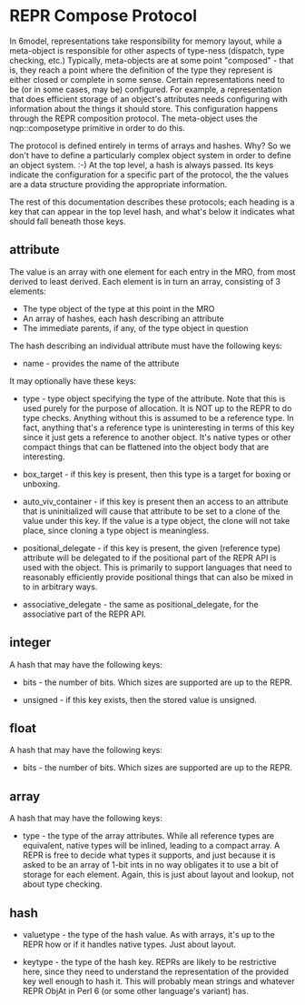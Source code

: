 # REPR Compose Protocol

In 6model, representations take responsibility for memory layout, while a
meta-object is responsible for other aspects of type-ness (dispatch, type
checking, etc.) Typically, meta-objects are at some point "composed" - that
is, they reach a point where the definition of the type they represent is
either closed or complete in some sense. Certain representations need to be
(or in some cases, may be) configured. For example, a representation that does
efficient storage of an object's attributes needs configuring with information
about the things it should store. This configuration happens through the REPR
composition protocol. The meta-object uses the nqp::composetype primitive in
order to do this.

The protocol is defined entirely in terms of arrays and hashes. Why? So we
don't have to define a particularly complex object system in order to define
an object system. :-) At the top level, a hash is always passed. Its keys
indicate the configuration for a specific part of the protocol, the the values
are a data structure providing the appropriate information.

The rest of this documentation describes these protocols; each heading is a
key that can appear in the top level hash, and what's below it indicates what
should fall beneath those keys.

## attribute

The value is an array with one element for each entry in the MRO, from most
derived to least derived. Each element is in turn an array, consisting of 3
elements:

* The type object of the type at this point in the MRO
* An array of hashes, each hash describing an attribute
* The immediate parents, if any, of the type object in question

The hash describing an individual attribute must have the following keys:

* name - provides the name of the attribute

It may optionally have these keys:

* type - type object specifying the type of the attribute. Note that this is
  used purely for the purpose of allocation. It is NOT up to the REPR to do
  type checks. Anything without this is assumed to be a reference type. In
  fact, anything that's a reference type is uninteresting in terms of this
  key since it just gets a reference to another object. It's native types or
  other compact things that can be flattened into the object body that are
  interesting.
  
* box_target - if this key is present, then this type is a target for boxing
  or unboxing.
  
* auto_viv_container - if this key is present then an access to an attribute
  that is uninitialized will cause that attribute to be set to a clone of the
  value under this key. If the value is a type object, the clone will not take
  place, since cloning a type object is meaningless.

* positional_delegate - if this key is present, the given (reference type)
  attribute will be delegated to if the positional part of the REPR API is
  used with the object. This is primarily to support languages that need to
  reasonably efficiently provide positional things that can also be mixed
  in to in arbitrary ways.
  
* associative_delegate - the same as positional_delegate, for the associative
  part of the REPR API.

## integer

A hash that may have the following keys:

* bits - the number of bits. Which sizes are supported are up to the REPR.

* unsigned - if this key exists, then the stored value is unsigned.

## float

A hash that may have the following keys:

* bits - the number of bits. Which sizes are supported are up to the REPR.

## array

A hash that may have the following keys:

* type - the type of the array attributes. While all reference types are
  equivalent, native types will be inlined, leading to a compact array. A REPR
  is free to decide what types it supports, and just because it is asked to be
  an array of 1-bit ints in no way obligates it to use a bit of storage for
  each element. Again, this is just about layout and lookup, not about type
  checking.

## hash

* valuetype - the type of the hash value. As with arrays, it's up to the REPR
  how or if it handles native types. Just about layout.

* keytype - the type of the hash key. REPRs are likely to be restrictive here,
  since they need to understand the representation of the provided key well
  enough to hash it. This will probably mean strings and whatever REPR ObjAt
  in Perl 6 (or some other language's variant) has.
